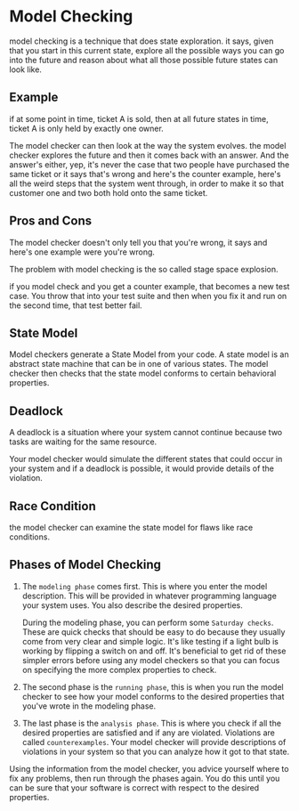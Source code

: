 # Model Checking
model checking is a technique that does state exploration. it says, given that you start in this current state, explore all the possible ways you can go into the future and reason about what all those possible future states can look like.

## Example
if at some point in time, ticket A is sold, then at all future states in time, ticket A is only held by exactly one owner.

The model checker can then look at the way the system evolves. the model checker explores the future and then it comes back with an answer. And the answer's either, yep, it's never the case that two people have purchased the same ticket or it says that's wrong and here's the counter example, here's all the weird steps that the system went through, in order to make it so that customer one and two both hold onto the same ticket.

## Pros and Cons
The model checker doesn't only tell you that you're wrong, it says and here's one example were you're wrong.

The problem with model checking is the so called stage space explosion. 

if you model check and you get a counter example, that becomes a new test case. You throw that into your test suite and then when you fix it and run on the second time, that test better fail.

## State Model
Model checkers generate a State Model from your code. A state model is an abstract state machine that can be in one of various states. The model checker then checks that the state model conforms to certain behavioral properties.

## Deadlock
A deadlock is a situation where your system cannot continue because two tasks are waiting for the same resource. 

Your model checker would simulate the different states that could occur in your system and if a deadlock is possible, it would provide details of the violation.

## Race Condition
the model checker can examine the state model for flaws like race conditions.

## Phases of Model Checking
1. The `modeling phase` comes first. This is where you enter the model description. This will be provided in whatever programming language your system uses. You also describe the desired properties.
   
    During the modeling phase, you can perform some `Saturday checks`. These are quick checks that should be easy to do because they usually come from very clear and simple logic. It's like testing if a light bulb is working by flipping a switch on and off. It's beneficial to get rid of these simpler errors before using any model checkers so that you can focus on specifying the more complex properties to check.
    
2. The second phase is the `running phase`, this is when you run the model checker to see how your model conforms to the desired properties that you've wrote in the modeling phase.

3. The last phase is the `analysis phase`. This is where you check if all the desired properties are satisfied and if any are violated. Violations are called `counterexamples`. Your model checker will provide descriptions of violations in your system so that you can analyze how it got to that state.

Using the information from the model checker, you advice yourself where to fix any problems, then run through the phases again. You do this until you can be sure that your software is correct with respect to the desired properties.